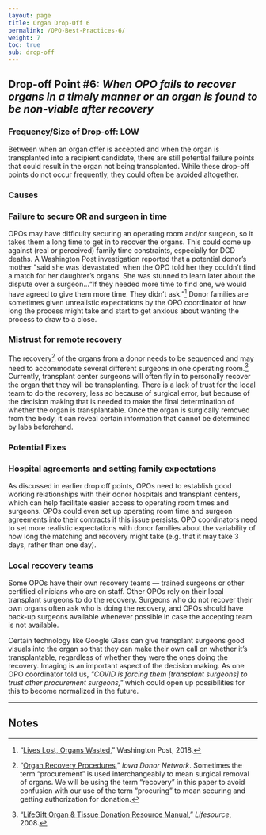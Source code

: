 ```yaml
---
layout: page
title: Organ Drop-Off 6
permalink: /OPO-Best-Practices-6/
weight: 7
toc: true
sub: drop-off
---
```


## Drop-off Point #6: _When OPO fails to recover organs in a timely manner or an organ is found to be non-viable after recovery_


### Frequency/Size of Drop-off: **LOW**

Between when an organ offer is accepted and when the organ is transplanted into a recipient candidate, there are still potential failure points that could result in the organ not being transplanted. While these drop-off points do not occur frequently, they could often be avoided altogether.


### Causes


### Failure to secure OR and surgeon in time

OPOs may have difficulty securing an operating room and/or surgeon, so it takes them a long time to get in to recover the organs. This could come up against (real or perceived) family time constraints, especially for DCD deaths. A Washington Post investigation reported that a potential donor’s mother "said she was ‘devastated’ when the OPO told her they couldn’t find a match for her daughter’s organs. She was stunned to learn later about the dispute over a surgeon...“If they needed more time to find one, we would have agreed to give them more time. They didn’t ask.”[^127] Donor families are sometimes given unrealistic expectations by the OPO coordinator of how long the process might take and start to get anxious about wanting the process to draw to a close. 


### Mistrust for remote recovery 

The recovery[^128] of the organs from a donor needs to be sequenced and may need to accommodate several different surgeons in one operating room.[^129] Currently, transplant center surgeons will often fly in to personally recover the organ that they will be transplanting. There is a lack of trust for the local team to do the recovery, less so because of surgical error, but because of the decision making that is needed to make the final determination of whether the organ is transplantable. Once the organ is surgically removed from the body, it can reveal certain information that cannot be determined by labs beforehand. 


### Potential Fixes


### Hospital agreements and setting family expectations

As discussed in earlier drop off points, OPOs need to establish good working relationships with their donor hospitals and transplant centers, which can help facilitate easier access to operating room times and surgeons. OPOs could even set up operating room time and surgeon agreements into their contracts if this issue persists. OPO coordinators need to set more realistic expectations with donor families about the variability of how long the matching and recovery might take (e.g. that it may take 3 days, rather than one day). 


### Local recovery teams

Some OPOs have their own recovery teams — trained surgeons or other certified clinicians who are on staff. Other OPOs rely on their local transplant surgeons to do the recovery. Surgeons who do not recover their own organs often ask who is doing the recovery, and OPOs should have back-up surgeons available whenever possible in case the accepting team is not available.

Certain technology like Google Glass can give transplant surgeons good visuals into the organ so that they can make their own call on whether it’s transplantable, regardless of whether they were the ones doing the recovery. Imaging is an important aspect of the decision making. As one OPO coordinator told us, _"COVID is forcing them [transplant surgeons] to trust other procurement surgeons,"_ which could open up possibilities for this to become normalized in the future.

---


<!-- Footnotes themselves at the bottom. -->
## Notes

[^127]:
    “[Lives Lost, Organs Wasted](https://www.washingtonpost.com/graphics/2018/national/organ-transplant-shortages/),” Washington Post, 2018.  

[^128]:
    “[Organ Recovery Procedures](https://www.iowadonornetwork.org/professional-partners/hospital-professionals/organ-donation-process/organ-recovery-and-operating-room-resources),” _Iowa Donor Network_. Sometimes the term “procurement” is used interchangeably to mean surgical removal of organs. We will be using the term “recovery” in this paper to avoid confusion with our use of the term “procuring” to mean securing and getting authorization for donation.

[^129]:
     “[LifeGift Organ & Tissue Donation Resource Manual](https://www.lifegift.org/sites/default/files/LIF-Organ%20Tissue%20Donation%20Resource%20Manual.pdf),” _Lifesource_, 2008. 
